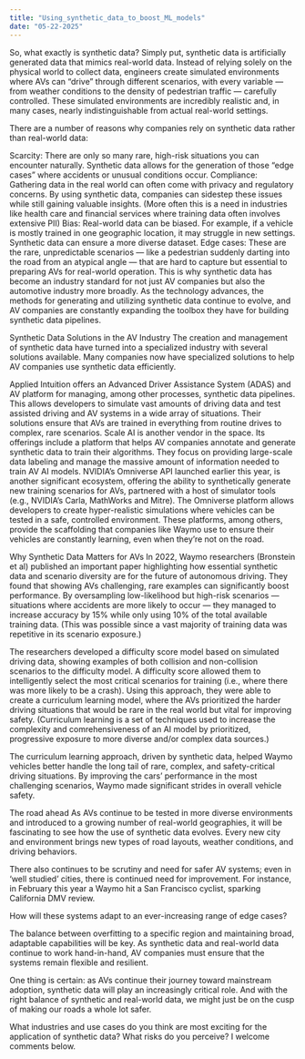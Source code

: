 ```yaml
---
title: "Using_synthetic_data_to_boost_ML_models"
date: "05-22-2025"
---
```


So, what exactly is synthetic data?
Simply put, synthetic data is artificially generated data that mimics real-world data. Instead of relying solely on the physical world to collect data, engineers create simulated environments where AVs can “drive” through different scenarios, with every variable — from weather conditions to the density of pedestrian traffic — carefully controlled. These simulated environments are incredibly realistic and, in many cases, nearly indistinguishable from actual real-world settings.

There are a number of reasons why companies rely on synthetic data rather than real-world data:

Scarcity: There are only so many rare, high-risk situations you can encounter naturally. Synthetic data allows for the generation of those “edge cases” where accidents or unusual conditions occur.
Compliance: Gathering data in the real world can often come with privacy and regulatory concerns. By using synthetic data, companies can sidestep these issues while still gaining valuable insights. (More often this is a need in industries like health care and financial services where training data often involves extensive PII)
Bias: Real-world data can be biased. For example, if a vehicle is mostly trained in one geographic location, it may struggle in new settings. Synthetic data can ensure a more diverse dataset.
Edge cases: These are the rare, unpredictable scenarios — like a pedestrian suddenly darting into the road from an atypical angle — that are hard to capture but essential to preparing AVs for real-world operation.
This is why synthetic data has become an industry standard for not just AV companies but also the automotive industry more broadly. As the technology advances, the methods for generating and utilizing synthetic data continue to evolve, and AV companies are constantly expanding the toolbox they have for building synthetic data pipelines.

Synthetic Data Solutions in the AV Industry
The creation and management of synthetic data have turned into a specialized industry with several solutions available. Many companies now have specialized solutions to help AV companies use synthetic data efficiently.

Applied Intuition offers an Advanced Driver Assistance System (ADAS) and AV platform for managing, among other processes, synthetic data pipelines. This allows developers to simulate vast amounts of driving data and test assisted driving and AV systems in a wide array of situations. Their solutions ensure that AVs are trained in everything from routine drives to complex, rare scenarios.
Scale AI is another vendor in the space. Its offerings include a platform that helps AV companies annotate and generate synthetic data to train their algorithms. They focus on providing large-scale data labeling and manage the massive amount of information needed to train AV AI models.
NVIDIA’s Omniverse API launched earlier this year, is another significant ecosystem, offering the ability to synthetically generate new training scenarios for AVs, partnered with a host of simulator tools (e.g., NVIDIA’s Carla, MathWorks and Mitre). The Omniverse platform allows developers to create hyper-realistic simulations where vehicles can be tested in a safe, controlled environment.
These platforms, among others, provide the scaffolding that companies like Waymo use to ensure their vehicles are constantly learning, even when they’re not on the road.

Why Synthetic Data Matters for AVs
In 2022, Waymo researchers (Bronstein et al) published an important paper highlighting how essential synthetic data and scenario diversity are for the future of autonomous driving. They found that showing AVs challenging, rare examples can significantly boost performance. By oversampling low-likelihood but high-risk scenarios — situations where accidents are more likely to occur — they managed to increase accuracy by 15% while only using 10% of the total available training data. (This was possible since a vast majority of training data was repetitive in its scenario exposure.)

The researchers developed a difficulty score model based on simulated driving data, showing examples of both collision and non-collision scenarios to the difficulty model. A difficulty score allowed them to intelligently select the most critical scenarios for training (i.e., where there was more likely to be a crash). Using this approach, they were able to create a curriculum learning model, where the AVs prioritized the harder driving situations that would be rare in the real world but vital for improving safety. (Curriculum learning is a set of techniques used to increase the complexity and comrehensiveness of an AI model by prioritized, progressive exposure to more diverse and/or complex data sources.)

The curriculum learning approach, driven by synthetic data, helped Waymo vehicles better handle the long tail of rare, complex, and safety-critical driving situations. By improving the cars’ performance in the most challenging scenarios, Waymo made significant strides in overall vehicle safety.

The road ahead
As AVs continue to be tested in more diverse environments and introduced to a growing number of real-world geographies, it will be fascinating to see how the use of synthetic data evolves. Every new city and environment brings new types of road layouts, weather conditions, and driving behaviors.

There also continues to be scrutiny and need for safer AV systems; even in ‘well studied’ cities, there is continued need for improvement. For instance, in February this year a Waymo hit a San Francisco cyclist, sparking California DMV review.

How will these systems adapt to an ever-increasing range of edge cases?

The balance between overfitting to a specific region and maintaining broad, adaptable capabilities will be key. As synthetic data and real-world data continue to work hand-in-hand, AV companies must ensure that the systems remain flexible and resilient.

One thing is certain: as AVs continue their journey toward mainstream adoption, synthetic data will play an increasingly critical role. And with the right balance of synthetic and real-world data, we might just be on the cusp of making our roads a whole lot safer.

What industries and use cases do you think are most exciting for the application of synthetic data? What risks do you perceive? I welcome comments below.